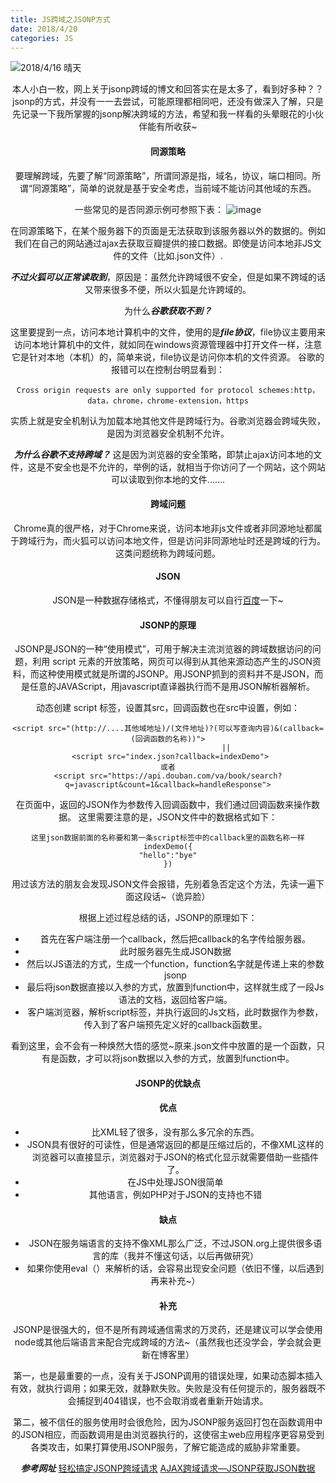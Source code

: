 ```yaml
---
title: JS跨域之JSONP方式
date: 2018/4/20
categories: JS
---
```

![2018/4/16 晴天](https://upload-images.jianshu.io/upload_images/8542482-43a51144a9e6251f.jpg?imageMogr2/auto-orient/strip%7CimageView2/2/w/1240)


<center>本人小白一枚，网上关于jsonp跨域的博文和回答实在是太多了，看到好多种？？jsonp的方式，并没有一一去尝试，可能原理都相同吧，还没有做深入了解，只是先记录一下我所掌握的jsonp解决跨域的方法，希望和我一样看的头晕眼花的小伙伴能有所收获~
<!-- more -->

#### <center> 同源策略
要理解跨域，先要了解“同源策略”，所谓同源是指，域名，协议，端口相同。所谓“同源策略”，简单的说就是基于安全考虑，当前域不能访问其他域的东西。

一些常见的是否同源示例可参照下表：
![image](http://upload-images.jianshu.io/upload_images/8542482-636780d70a19dd22?imageMogr2/auto-orient/strip%7CimageView2/2/w/1240)

在同源策略下，在某个服务器下的页面是无法获取到该服务器以外的数据的。例如我们在自己的网站通过ajax去获取豆瓣提供的接口数据。即使是访问本地非JS文件的文件（比如.json文件）.

***不过火狐可以正常读取到***，原因是：虽然允许跨域很不安全，但是如果不跨域的话又带来很多不便，所以火狐是允许跨域的。

为什么***谷歌获取不到？***

这里要提到一点，访问本地计算机中的文件，使用的是***file协议***，file协议主要用来访问本地计算机中的文件，就如同在windows资源管理器中打开文件一样，注意它是针对本地（本机）的，简单来说，file协议是访问你本机的文件资源。
谷歌的报错可以在控制台明显看到：

``
Cross origin requests are only supported for protocol schemes:http，data，chrome，chrome-extension，https
``

实质上就是安全机制认为加载本地其他文件是跨域行为。谷歌浏览器会跨域失败，是因为浏览器安全机制不允许。

***为什么谷歌不支持跨域？***
这是因为浏览器的安全策略，即禁止ajax访问本地的文件，这是不安全也是不允许的，举例的话，就相当于你访问了一个网站，这个网站可以读取到你本地的文件.......

#### <center> 跨域问题
Chrome真的很严格，对于Chrome来说，访问本地非js文件或者非同源地址都属于跨域行为，而火狐可以访问本地文件，但是访问非同源地址时还是跨域的行为。
这类问题统称为跨域问题。

#### <center> JSON
JSON是一种数据存储格式，不懂得朋友可以自行[百度](https://www.baidu.com/)一下~

#### <center> JSONP的原理
JSONP是JSON的一种“使用模式”，可用于解决主流浏览器的跨域数据访问的问题，利用 script 元素的开放策略，网页可以得到从其他来源动态产生的JSON资料，而这种使用模式就是所谓的JSONP。用JSONP抓到的资料并不是JSON，而是任意的JAVAScript，用javascript直译器执行而不是用JSON解析器解析。

动态创建 script 标签，设置其src，回调函数也在src中设置，例如：
```bush
<script src="(http://....其他域地址)/(文件地址)?(可以写查询内容)&(callback=(回调函数的名称))">
                          ||
 <script src="index.json?callback=indexDemo">
或者
<script src="https://api.douban.com/va/book/search?q=javascript&count=1&callback=handleResponse">
```

在页面中，返回的JSON作为参数传入回调函数中，我们通过回调函数来操作数据。
这里需要注意的是，JSON文件中的数据格式如下：

```bush
这里json数据前面的名称要和第一条script标签中的callback里的函数名称一样
indexDemo({
"hello":"bye"
})
```

用过该方法的朋友会发现JSON文件会报错，先别着急否定这个方法，先读一遍下面这段话~（诡异脸）

根据上述过程总结的话，JSONP的原理如下：
- 首先在客户端注册一个callback，然后把callback的名字传给服务器。
- 此时服务器先生成JSON数据
- 然后以JS语法的方式，生成一个function，function名字就是传递上来的参数jsonp
- 最后将json数据直接以入参的方式，放置到function中，这样就生成了一段Js语法的文档，返回给客户端。
- 客户端浏览器，解析script标签，并执行返回的Js文档，此时数据作为参数，传入到了客户端预先定义好的callback函数里。

看到这里，会不会有一种焕然大悟的感觉~原来.json文件中放置的是一个函数，只有是函数，才可以将json数据以入参的方式，放置到function中。

#### <center> JSONP的优缺点

#### 优点
- 比XML轻了很多，没有那么多冗余的东西。
- JSON具有很好的可读性，但是通常返回的都是压缩过后的，不像XML这样的浏览器可以直接显示，浏览器对于JSON的格式化显示就需要借助一些插件了。
- 在JS中处理JSON很简单
- 其他语言，例如PHP对于JSON的支持也不错

#### 缺点
- JSON在服务端语言的支持不像XML那么广泛，不过JSON.org上提供很多语言的库（我并不懂这句话，以后再做研究）
- 如果你使用eval（）来解析的话，会容易出现安全问题（依旧不懂，以后遇到再来补充~）

#### 补充
JSONP是很强大的，但不是所有跨域通信需求的万灵药，还是建议可以学会使用node或其他后端语言来配合完成跨域的方法~（虽然我也还没学会，学会就会更新在博客里）

第一，也是最重要的一点，没有关于JSONP调用的错误处理，如果动态脚本插入有效，就执行调用；如果无效，就静默失败。失败是没有任何提示的，服务器既不会捕捉到404错误，也不会取消或者重新开始请求。

第二，被不信任的服务使用时会很危险，因为JSONP服务返回打包在函数调用中的JSON相应，而函数调用是由浏览器执行的，这使宿主web应用程序更容易受到各类攻击，如果打算使用JSONP服务，了解它能造成的威胁非常重要。

***参考网址***
[轻松搞定JSONP跨域请求](https://blog.csdn.net/u014607184/article/details/52027879)
[AJAX跨域请求—JSONP获取JSON数据](http://justcoding.iteye.com/blog/1366102)